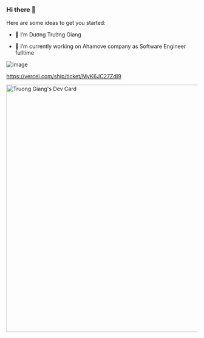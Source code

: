 ### Hi there 👋

Here are some ideas to get you started:

- 🔭 I’m Dương Trường Giang 

- 🔭 I’m currently working on Ahamove company as Software Engineer fulltime

  
![image](https://github.com/giangtruong2302/giangtruong2302/assets/80099670/40af664e-2f26-43f1-b830-b0e8f103f16c)


https://vercel.com/ship/ticket/MyK6JC27ZdI9 

<a href="https://app.daily.dev/truonggiang"><img src="https://api.daily.dev/devcards/v2/Foq5zQFUZuoVtd3lBrSuF.png?type=wide&r=1u0" width="652" alt="Truong Giang's Dev Card"/></a>

<!--
**giangtruong2302/giangtruong2302** is a ✨ _special_ ✨ repository because its `README.md` (this file) appears on your GitHub profile.

Here are some ideas to get you started:

- 🔭 I’m currently working on ...
- 🌱 I’m currently learning ...
- 👯 I’m looking to collaborate on ...
- 🤔 I’m looking for help with ...
- 💬 Ask me about ...
- 📫 How to reach me: ...
- 😄 Pronouns: ...
- ⚡ Fun fact: ...
-->
